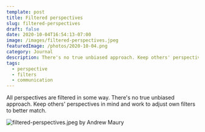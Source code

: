 ```yaml
---
template: post
title: Filtered perspectives
slug: filtered-perspectives
draft: false
date: 2020-10-04T16:54:13-07:00
image: /images/filtered-perspectives.jpeg
featuredImage: /photos/2020-10-04.png
category: Journal
description: There's no true unbiased approach. Keep others' perspectives in mind and work to adjust own filters to better match. 
tags:
  - perspective
  - filters
  - communication
---
```

All perspectives are filtered in some way. There's no true unbiased approach. Keep others' perspectives in mind and work to adjust own filters to better match.

![filtered-perspectives.jpeg by Andrew Maury](/images/filtered-perspectives.jpeg)

